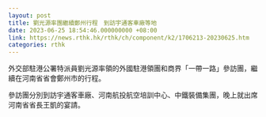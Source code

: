 ```yaml
---
layout: post
title: 劉光源率團繼續鄭州行程　到訪宇通客車廠等地
date: 2023-06-25 18:54:46.000000000 +08:00
link: https://news.rthk.hk/rthk/ch/component/k2/1706213-20230625.htm
categories: rthk
---
```


外交部駐港公署特派員劉光源率領的外國駐港領團和商界「一帶一路」參訪團，繼續在河南省省會鄭州市的行程。

參訪團分別到訪宇通客車廠、河南航投航空培訓中心、中鐵裝備集團，晚上就出席河南省省長王凱的宴請。
